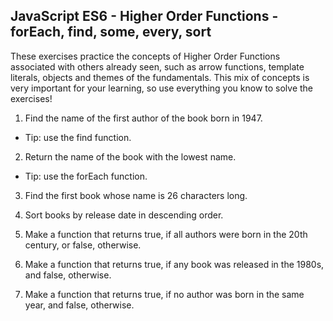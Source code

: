 ## JavaScript ES6 - Higher Order Functions - forEach, find, some, every, sort

These exercises practice the concepts of Higher Order Functions associated with others already seen, such as arrow functions, template literals, objects and themes of the fundamentals. This mix of concepts is very important for your learning, so use everything you know to solve the exercises!

1. Find the name of the first author of the book born in 1947.
  * Tip: use the find function.

2. Return the name of the book with the lowest name.
  * Tip: use the forEach function.

3. Find the first book whose name is 26 characters long.

4. Sort books by release date in descending order.

5. Make a function that returns true, if all authors were born in the 20th century, or false, otherwise.

6. Make a function that returns true, if any book was released in the 1980s, and false, otherwise.

7. Make a function that returns true, if no author was born in the same year, and false, otherwise.